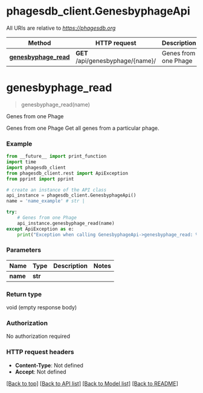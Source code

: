 # phagesdb_client.GenesbyphageApi

All URIs are relative to *https://phagesdb.org*

Method | HTTP request | Description
------------- | ------------- | -------------
[**genesbyphage_read**](GenesbyphageApi.md#genesbyphage_read) | **GET** /api/genesbyphage/{name}/ | Genes from one Phage


# **genesbyphage_read**
> genesbyphage_read(name)

Genes from one Phage

Genes from one Phage  Get all genes from a particular phage.

### Example
```python
from __future__ import print_function
import time
import phagesdb_client
from phagesdb_client.rest import ApiException
from pprint import pprint

# create an instance of the API class
api_instance = phagesdb_client.GenesbyphageApi()
name = 'name_example' # str | 

try:
    # Genes from one Phage
    api_instance.genesbyphage_read(name)
except ApiException as e:
    print("Exception when calling GenesbyphageApi->genesbyphage_read: %s\n" % e)
```

### Parameters

Name | Type | Description  | Notes
------------- | ------------- | ------------- | -------------
 **name** | **str**|  | 

### Return type

void (empty response body)

### Authorization

No authorization required

### HTTP request headers

 - **Content-Type**: Not defined
 - **Accept**: Not defined

[[Back to top]](#) [[Back to API list]](../README.md#documentation-for-api-endpoints) [[Back to Model list]](../README.md#documentation-for-models) [[Back to README]](../README.md)

